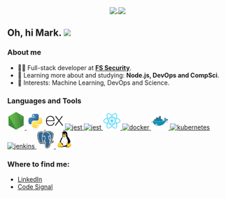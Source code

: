 <p align="center">
  <a href="https://github.com/gleisonbs/github-readme-stats">
    <img
      align="center"
      src="https://github-readme-stats.vercel.app/api/top-langs/?username=gleisonbs&layout=compact"
    />
  </a>
  <a href="https://github.com/gleisonbs/github-readme-stats">
    <img
      align="center"
      height="165"
      src="https://github-readme-stats.vercel.app/api?username=gleisonbs&count_private=true&show_icons=true&custom_title=Github%20Status&hide=issues"
    />
  </a>
</p>

## Oh, hi Mark. <img src="https://raw.githubusercontent.com/iampavangandhi/iampavangandhi/master/gifs/Hi.gif" width="30px"></h2>

### About me

- 👨‍💻 Full-stack developer at <a href="http://www.fs.com.br/"><strong>FS Security</strong></a>.
- 🌱 Learning more about and studying: **Node.js, DevOps and CompSci**.
- 💙 Interests: Machine Learning, DevOps and Science.

### Languages and Tools
<p align="left">
<a href="https://nodejs.org" target="_blank">
    <img
      src="https://raw.githubusercontent.com/devicons/devicon/master/icons/nodejs/nodejs-original.svg"
      alt="nodejs"
      width="40"
      height="40"
    />
  </a>
  <a href="https://www.python.org" target="_blank">
    <img
      src="https://raw.githubusercontent.com/devicons/devicon/master/icons/python/python-original.svg"
      alt="python"
      width="40"
      height="40"
    />
  </a>
  <a href="https://expressjs.com/" target="_blank">
    <img
      src="https://raw.githubusercontent.com/devicons/devicon/master/icons/express/express-original.svg"
      alt="jest"
      width="40"
      height="40"
    />
  </a>
  <a href="https://palletsprojects.com/p/flask/" target="_blank">
    <img
      src="https://flask.palletsprojects.com/en/1.1.x/_static/flask-icon.png"
      alt="jest"
      width="40"
      height="40"
    />
  </a>
  <a href="https://jestjs.io" target="_blank">
    <img
      src="https://www.vectorlogo.zone/logos/jestjsio/jestjsio-icon.svg"
      alt="jest"
      width="40"
      height="40"
    />
  </a>
  <a href="https://reactjs.org/" target="_blank">
    <img
      src="https://raw.githubusercontent.com/devicons/devicon/master/icons/react/react-original.svg"
      alt="react"
      width="40"
      height="40"
    />
  </a>
  <a href="https://cloud.google.com/" target="_blank">
    <img
      src="https://appmasters.io/static/google-cloud-platform-logo-1548cb88200dbc04ca79a2447a0db447.png"
      alt="docker"
      width="40"
      height="40"
    />
  </a>
  <a href="https://www.docker.com/" target="_blank">
    <img
      src="https://raw.githubusercontent.com/devicons/devicon/master/icons/docker/docker-original.svg"
      alt="docker"
      width="40"
      height="40"
    />
  </a>
  <a href="https://kubernetes.io" target="_blank">
    <img
      src="https://www.vectorlogo.zone/logos/kubernetes/kubernetes-icon.svg"
      alt="kubernetes"
      width="40"
      height="40"
    />
  </a>
  <a href="https://www.jenkins.io" target="_blank">
    <img
      src="https://www.vectorlogo.zone/logos/jenkins/jenkins-icon.svg"
      alt="jenkins"
      width="40"
      height="40"
    />
  </a>
  <a href="https://www.postgresql.org" target="_blank">
    <img
      src="https://raw.githubusercontent.com/devicons/devicon/master/icons/postgresql/postgresql-original.svg"
      alt="postgresql"
      width="40"
      height="40"
    />
  </a>
  <a href="https://archlinux.org/" target="_blank">
    <img
      src="https://raw.githubusercontent.com/devicons/devicon/master/icons/linux/linux-original.svg"
      alt="linux"
      width="40"
      height="40"
    />
  </a>
</p>

### Where to find me:

- <a href="https://www.linkedin.com/in/gleison-batista/">LinkedIn</a>
- <a href="https://app.codesignal.com/profile/gleisonbs/">Code Signal</a>

